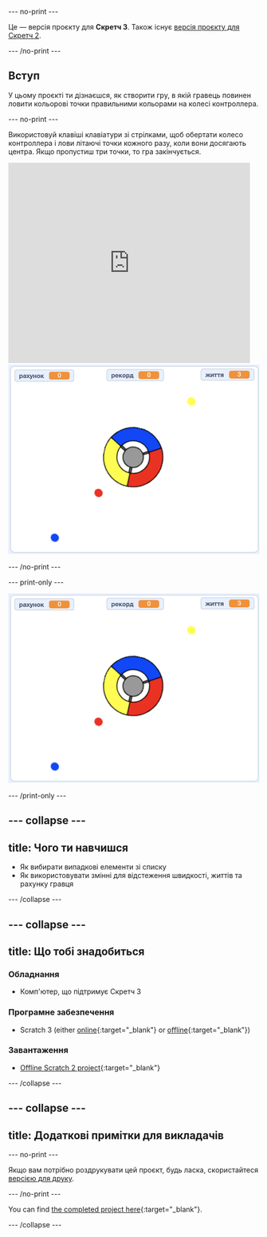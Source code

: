\--- no-print \---

Це — версія проєкту для **Скретч 3**. Також існує [версія проєкту для Скретч 2](https://projects.raspberrypi.org/en/projects/catch-the-dots-scratch2).

\--- /no-print \---

## Вступ

У цьому проєкті ти дізнаєшся, як створити гру, в якій гравець повинен ловити кольорові точки правильними кольорами на колесі контроллера.

\--- no-print \---

Використовуй клавіші клавіатури зі стрілками, щоб обертати колесо контроллера і лови літаючі точки кожного разу, коли вони досягають центра. Якщо пропустиш три точки, то гра закінчується.

<div class="scratch-preview">
  <iframe allowtransparency="true" width="485" height="402" src="https://scratch.mit.edu/projects/embed/252923761/?autostart=false" frameborder="0" scrolling="no"></iframe>
  <img src="images/dots-final.png">
</div>

\--- /no-print \---

\--- print-only \---

![Знімок екрану з точками](images/dots-final.png)

\--- /print-only \---

## \--- collapse \---

## title: Чого ти навчишся

+ Як вибирати випадкові елементи зі списку
+ Як використовувати змінні для відстеження швидкості, життів та рахунку гравця

\--- /collapse \---

## \--- collapse \---

## title: Що тобі знадобиться

### Обладнання

+ Комп'ютер, що підтримує Скретч 3

### Програмне забезпечення

+ Scratch 3 (either [online](https://rpf.io/scratchon){:target="_blank"} or [offline](https://rpf.io/scratchoff){:target="_blank"})

### Завантаження

+ [Offline Scratch 2 project](https://rpf.io/p/en/catch-the-dots-go){:target="_blank"}

\--- /collapse \---

## \--- collapse \---

## title: Додаткові примітки для викладачів

\--- no-print \---

Якщо вам потрібно роздрукувати цей проєкт, будь ласка, скористайтеся [версією для друку](https://projects.raspberrypi.org/en/projects/catch-the-dots/print).

\--- /no-print \---

You can find [the completed project here](https://rpf.io/p/en/catch-the-dots-get){:target="_blank"}.

\--- /collapse \---